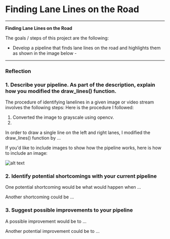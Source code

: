 # **Finding Lane Lines on the Road**

---

**Finding Lane Lines on the Road**

The goals / steps of this project are the following:
* Develop a pipeline that finds lane lines on the road and highlights them as shown in the image below -

[image1]: ./examples/laneLines_thirdPass.jpg "example-lanelines"

[//]: # (Image References)

[image2]: ./examples/grayscale.jpg "Grayscale"

---

### Reflection

### 1. Describe your pipeline. As part of the description, explain how you modified the draw_lines() function.

The procedure of identifying lanelines in a given image or video stream involves the following steps:
Here is the procedure I followed:
1. Converted the image to grayscale using opencv.
2. 

In order to draw a single line on the left and right lanes, I modified the draw_lines() function by ...

If you'd like to include images to show how the pipeline works, here is how to include an image: 

![alt text][image1]


### 2. Identify potential shortcomings with your current pipeline


One potential shortcoming would be what would happen when ... 

Another shortcoming could be ...


### 3. Suggest possible improvements to your pipeline

A possible improvement would be to ...

Another potential improvement could be to ...
